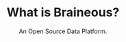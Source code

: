 ---
layout: about
title: What is Braineous?
subtitle: An Open Source Data Platform.
permalink: /about/
---